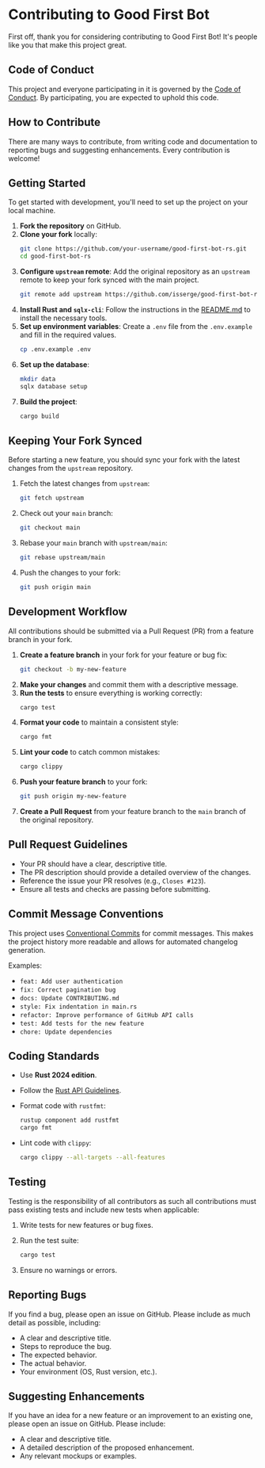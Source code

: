 # Contributing to Good First Bot

First off, thank you for considering contributing to Good First Bot! It's people like you that make this project great.

## Code of Conduct

This project and everyone participating in it is governed by the [Code of Conduct](CODE_OF_CONDUCT.md). By participating, you are expected to uphold this code.

## How to Contribute

There are many ways to contribute, from writing code and documentation to reporting bugs and suggesting enhancements. Every contribution is welcome!

## Getting Started

To get started with development, you'll need to set up the project on your local machine.

1.  **Fork the repository** on GitHub.
2.  **Clone your fork** locally:
    ```bash
    git clone https://github.com/your-username/good-first-bot-rs.git
    cd good-first-bot-rs
    ```
3.  **Configure `upstream` remote**:
    Add the original repository as an `upstream` remote to keep your fork synced with the main project.
    ```bash
    git remote add upstream https://github.com/isserge/good-first-bot-rs.git
    ```
4.  **Install Rust and `sqlx-cli`**:
    Follow the instructions in the [README.md](README.md) to install the necessary tools.
5.  **Set up environment variables**:
    Create a `.env` file from the `.env.example` and fill in the required values.
    ```bash
    cp .env.example .env
    ```
6.  **Set up the database**:
    ```bash
    mkdir data
    sqlx database setup
    ```
7.  **Build the project**:
    ```bash
    cargo build
    ```

## Keeping Your Fork Synced

Before starting a new feature, you should sync your fork with the latest changes from the `upstream` repository.

1.  Fetch the latest changes from `upstream`:
    ```bash
    git fetch upstream
    ```
2.  Check out your `main` branch:
    ```bash
    git checkout main
    ```
3.  Rebase your `main` branch with `upstream/main`:
    ```bash
    git rebase upstream/main
    ```
4.  Push the changes to your fork:
    ```bash
    git push origin main
    ```

## Development Workflow

All contributions should be submitted via a Pull Request (PR) from a feature branch in your fork.

1.  **Create a feature branch** in your fork for your feature or bug fix:
    ```bash
    git checkout -b my-new-feature
    ```
2.  **Make your changes** and commit them with a descriptive message.
3.  **Run the tests** to ensure everything is working correctly:
    ```bash
    cargo test
    ```
4.  **Format your code** to maintain a consistent style:
    ```bash
    cargo fmt
    ```
5.  **Lint your code** to catch common mistakes:
    ```bash
    cargo clippy
    ```
6.  **Push your feature branch** to your fork:
    ```bash
    git push origin my-new-feature
    ```
7.  **Create a Pull Request** from your feature branch to the `main` branch of the original repository.

## Pull Request Guidelines

-   Your PR should have a clear, descriptive title.
-   The PR description should provide a detailed overview of the changes.
-   Reference the issue your PR resolves (e.g., `Closes #123`).
-   Ensure all tests and checks are passing before submitting.

## Commit Message Conventions

This project uses [Conventional Commits](https://www.conventionalcommits.org/) for commit messages. This makes the project history more readable and allows for automated changelog generation.

Examples:
-   `feat: Add user authentication`
-   `fix: Correct pagination bug`
-   `docs: Update CONTRIBUTING.md`
-   `style: Fix indentation in main.rs`
-   `refactor: Improve performance of GitHub API calls`
-   `test: Add tests for the new feature`
-   `chore: Update dependencies`

## Coding Standards

- Use **Rust 2024 edition**.
- Follow the [Rust API Guidelines](https://rust-lang.github.io/api-guidelines/).
- Format code with `rustfmt`:

  ```sh
  rustup component add rustfmt
  cargo fmt
  ```

- Lint code with `clippy`:

  ```sh
  cargo clippy --all-targets --all-features
  ```

## Testing

Testing is the responsibility of all contributors as such all contributions must pass existing tests and include new tests when applicable:

1. Write tests for new features or bug fixes.
2. Run the test suite:

   ```sh
   cargo test
   ```

3. Ensure no warnings or errors.

## Reporting Bugs

If you find a bug, please open an issue on GitHub. Please include as much detail as possible, including:
- A clear and descriptive title.
- Steps to reproduce the bug.
- The expected behavior.
- The actual behavior.
- Your environment (OS, Rust version, etc.).

## Suggesting Enhancements

If you have an idea for a new feature or an improvement to an existing one, please open an issue on GitHub. Please include:
- A clear and descriptive title.
- A detailed description of the proposed enhancement.
- Any relevant mockups or examples.
